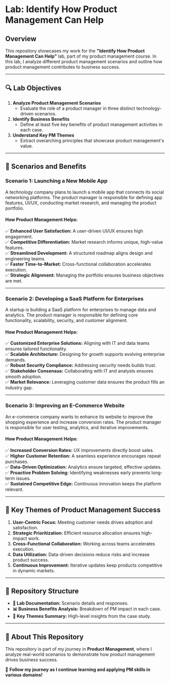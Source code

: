 # Lab: Identify How Product Management Can Help  

## Overview  
This repository showcases my work for the **"Identify How Product Management Can Help"** lab, part of my product management course. In this lab, I analyze different product management scenarios and outline how product management contributes to business success.  

---

## 🔍 Lab Objectives  
1. **Analyze Product Management Scenarios**  
   - Evaluate the role of a product manager in three distinct technology-driven scenarios.  
2. **Identify Business Benefits**  
   - Define at least five key benefits of product management activities in each case.  
3. **Understand Key PM Themes**  
   - Extract overarching principles that showcase product management's value.  

---

## 📌 Scenarios and Benefits  

### **Scenario 1: Launching a New Mobile App**  
A technology company plans to launch a mobile app that connects its social networking platforms. The product manager is responsible for defining app features, UI/UX, conducting market research, and managing the product portfolio.  

#### **How Product Management Helps:**  
✅ **Enhanced User Satisfaction:** A user-driven UI/UX ensures high engagement.  
✅ **Competitive Differentiation:** Market research informs unique, high-value features.  
✅ **Streamlined Development:** A structured roadmap aligns design and engineering teams.  
✅ **Faster Time-to-Market:** Cross-functional collaboration accelerates execution.  
✅ **Strategic Alignment:** Managing the portfolio ensures business objectives are met.  

---

### **Scenario 2: Developing a SaaS Platform for Enterprises**  
A startup is building a SaaS platform for enterprises to manage data and analytics. The product manager is responsible for defining core functionality, scalability, security, and customer alignment.  

#### **How Product Management Helps:**  
✅ **Customized Enterprise Solutions:** Aligning with IT and data teams ensures tailored functionality.  
✅ **Scalable Architecture:** Designing for growth supports evolving enterprise demands.  
✅ **Robust Security Compliance:** Addressing security needs builds trust.  
✅ **Stakeholder Consensus:** Collaborating with IT and analysts ensures smooth adoption.  
✅ **Market Relevance:** Leveraging customer data ensures the product fills an industry gap.  

---

### **Scenario 3: Improving an E-Commerce Website**  
An e-commerce company wants to enhance its website to improve the shopping experience and increase conversion rates. The product manager is responsible for user testing, analytics, and iterative improvements.  

#### **How Product Management Helps:**  
✅ **Increased Conversion Rates:** UX improvements directly boost sales.  
✅ **Higher Customer Retention:** A seamless experience encourages repeat purchases.  
✅ **Data-Driven Optimization:** Analytics ensure targeted, effective updates.  
✅ **Proactive Problem Solving:** Identifying weaknesses early prevents long-term issues.  
✅ **Sustained Competitive Edge:** Continuous innovation keeps the platform relevant.  

---

## 🔑 **Key Themes of Product Management Success**  
1. **User-Centric Focus:** Meeting customer needs drives adoption and satisfaction.  
2. **Strategic Prioritization:** Efficient resource allocation ensures high-impact work.  
3. **Cross-Functional Collaboration:** Working across teams accelerates execution.  
4. **Data Utilization:** Data-driven decisions reduce risks and increase product success.  
5. **Continuous Improvement:** Iterative updates keep products competitive in dynamic markets.  

---

## 📁 **Repository Structure**  
- **📄 Lab Documentation:** Scenario details and responses.  
- **📊 Business Benefits Analysis:** Breakdown of PM impact in each case.  
- **📂 Key Themes Summary:** High-level insights from the case study.  

---

## 📌 **About This Repository**  
This repository is part of my journey in **Product Management**, where I analyze real-world scenarios to demonstrate how product management drives business success.  

🚀 **Follow my journey as I continue learning and applying PM skills in various domains!**  
